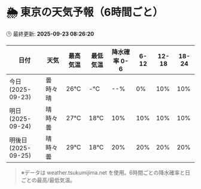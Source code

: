 # 🌦️ 東京の天気予報（6時間ごと）

🕒 最終更新: **2025-09-23 08:26:20**

| 日付 | 天気 | 最高気温 | 最低気温 | 降水確率 0-6 | 6-12 | 12-18 | 18-24 |
|------|------|----------|----------|------------|------|------|------|
| 今日 (2025-09-23) | 曇時々晴 | 26℃ | -℃ | --% | 0% | 10% | 10% |
| 明日 (2025-09-24) | 晴時々曇 | 27℃ | 18℃ | 10% | 10% | 10% | 10% |
| 明後日 (2025-09-25) | 晴時々曇 | 29℃ | 18℃ | 20% | 20% | 20% | 20% |

> ※データは weather.tsukumijima.net を使用。6時間ごとの降水確率と日ごとの最高/最低気温。